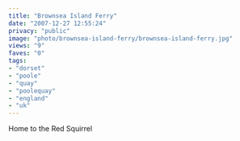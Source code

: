 ```yaml
---
title: "Brownsea Island Ferry"
date: "2007-12-27 12:55:24"
privacy: "public"
image: "photo/brownsea-island-ferry/brownsea-island-ferry.jpg"
views: "9"
faves: "0"
tags:
- "dorset"
- "poole"
- "quay"
- "poolequay"
- "england"
- "uk"
---
```

Home to the Red Squirrel
